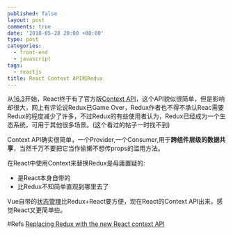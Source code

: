 ```yaml
---
published: false
layout: post
comments: true
date: '2018-05-28 20:00 +08:00'
type: post
categories:
  - front-end
  - javascript
tags:
  - reactjs
title: React Context API和Redux
---
```

从[16.3](https://reactjs.org/blog/2018/03/29/react-v-16-3.html)开始，React终于有了官方版[Context API](https://reactjs.org/docs/context.html)，这个API貌似很简单，但是影响却很大，网上有评论说Redux已Game Over，Redux作者也不得不承认Reac需要Redux的程度减少了许多，不过Redux的有些使用者认为，Redux已经成为一个生态系统，可用于其他很多场景。(这个看过的帖子一时找不到)

Context API确实很简单，一个Provider,一个Consumer,用于**跨组件层级的数据共享**，当然千万不要把它当作偷懒不想传props的滥用方法。

在React中使用Context来替换Redux是毋庸置疑的:
- 是React本身自带的
- 比Redux不知简单直观到哪里去了

Vue自带的[状态管理](https://vuejs.org/v2/guide/state-management.html)比Redux+React要方便，现在React的Context API出来，感觉React又更简单些。


#Refs
[Replacing Redux with the new React context API](https://medium.freecodecamp.org/replacing-redux-with-the-new-react-context-api-8f5d01a00e8c)
